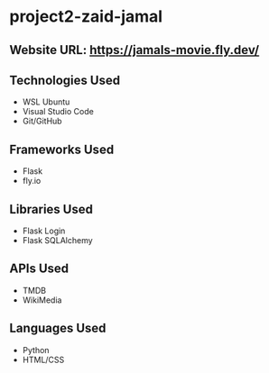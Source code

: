 # project2-zaid-jamal
## Website URL: https://jamals-movie.fly.dev/

## Technologies Used
- WSL Ubuntu 
- Visual Studio Code 
- Git/GitHub 

## Frameworks Used
- Flask 
- fly.io  

## Libraries Used
- Flask Login 
- Flask SQLAlchemy

## APIs Used
- TMDB 
- WikiMedia 

## Languages Used
- Python 
- HTML/CSS  
